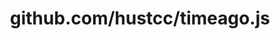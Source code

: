 ---
layout: post
title: github.com/hustcc/timeago.js
categories: link
tags: [انگلیسی, گیت‌هاب, برنامه‌نویسی]
---